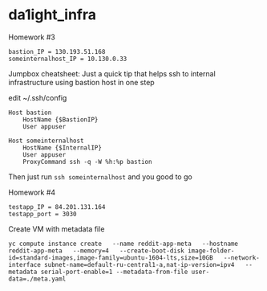 # da1ight_infra

Homework #3

```
bastion_IP = 130.193.51.168
someinternalhost_IP = 10.130.0.33
```

Jumpbox cheatsheet:
Just a quick tip that helps ssh to internal infrastructure using bastion host in one step

edit ~/.ssh/config

```
Host bastion
    HostName {$BastionIP}
    User appuser

Host someinternalhost
    HostName {$InternalIP}
    User appuser
    ProxyCommand ssh -q -W %h:%p bastion
```

Then just run `ssh someinternalhost` and you good to go

Homework #4

```
testapp_IP = 84.201.131.164
testapp_port = 3030
```

Create VM with metadata file
```
yc compute instance create   --name reddit-app-meta   --hostname reddit-app-meta   --memory=4   --create-boot-disk image-folder-id=standard-images,image-family=ubuntu-1604-lts,size=10GB   --network-interface subnet-name=default-ru-central1-a,nat-ip-version=ipv4   --metadata serial-port-enable=1 --metadata-from-file user-data=./meta.yaml
```
